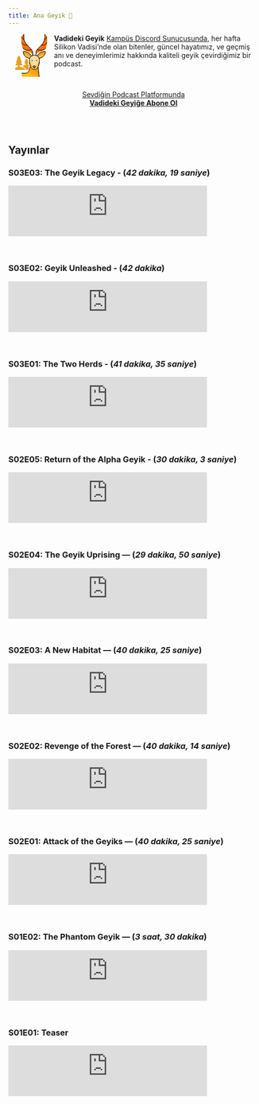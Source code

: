 ```yaml
---
title: Ana Geyik 🦌
---
```


<svg 
style="float:left;margin:1em;margin-top:0"
width="64px" height="86px" viewBox="0 0 128 172" version="1.1" xmlns="http://www.w3.org/2000/svg" xmlns:xlink="http://www.w3.org/1999/xlink">
    <defs>
        <linearGradient x1="109.056377%" y1="-10.1094378%" x2="16.6841015%" y2="76.8200754%" id="linearGradient-xm0v1gfjoa-1">
            <stop stop-color="#F97009" offset="0%"></stop>
            <stop stop-color="#FFC120" offset="100%"></stop>
        </linearGradient>
    </defs>
    <g id="Page-1" stroke="none" stroke-width="1" fill="none" fill-rule="evenodd">
        <g id="Group-12">
            <path d="M96.1272727,116.270315 C94.3090909,128.697049 89.2181818,144 77,144 C64.7818182,144 59.6909091,128.697049 57.8727273,116.270315 C57.3096933,112.634911 57.0179562,108.96161 57,105.28169 C57.0095027,103.794285 57.1678905,102.311701 57.4727273,100.85674 C57.9410908,98.7039555 58.7648068,96.646898 59.9090909,94.7724344 C61.2494065,92.4807423 63.0449845,90.4966899 65.1818182,88.9462506 C72.2063111,83.6845831 81.7936889,83.6845831 88.8181818,88.9462506 C90.9563636,90.494983 92.7490909,92.4788355 94.0909091,94.7724344 C95.2406698,96.6400208 96.0533507,98.7002702 96.4909091,100.85674 L96.5272727,100.85674 C96.8327273,102.309599 96.9890909,103.795644 97,105.28169 C96.9820715,108.961611 96.6903342,112.634914 96.1272727,116.270315 Z" id="Path" fill="#FFDDA1" fill-rule="nonzero"></path>
            <path d="M96.4836364,101.726241 C96.44,101.498614 96.3418182,101.292664 96.2836364,101.065037 C96.2290909,101.473322 96.1854545,101.863541 96.12,102.275439 C94.3018182,114.451727 89.2109091,129.446265 76.9927273,129.446265 C64.7745455,129.446265 59.6836364,114.451727 57.8654545,102.275439 C57.8,101.841862 57.7527273,101.426351 57.6945455,101 C57.6290909,101.245694 57.5236364,101.476935 57.4654545,101.722628 C57.1628172,103.149697 57.0068651,104.603622 57,106.062012 C57.0181818,109.667927 57.3090909,113.266616 57.8727273,116.829174 C59.6909091,129.005462 64.7818182,144 77,144 C89.2181818,144 94.3090909,129.005462 96.1272727,116.829174 C96.6903067,113.267037 96.9820438,109.667767 97,106.062012 C96.9904472,104.604587 96.83206,103.151887 96.5272727,101.726241 L96.4836364,101.726241 Z" id="Path" fill="#FFBC44" fill-rule="nonzero"></path>
            <path d="M68,106 C68.2652165,106 68.5195704,106.105357 68.7071068,106.292893 C68.8946432,106.48043 69,106.734784 69,107" id="Path" stroke="#191919" stroke-width="2" stroke-linecap="round" stroke-linejoin="round"></path>
            <path d="M67,107 C67,106.447715 67.4477153,106 68,106" id="Path" stroke="#191919" stroke-width="2" stroke-linecap="round" stroke-linejoin="round"></path>
            <path d="M68,108 C67.7347835,108 67.4804296,107.894643 67.2928932,107.707107 C67.1053568,107.51957 67,107.265216 67,107" id="Path" stroke="#191919" stroke-width="2" stroke-linecap="round" stroke-linejoin="round"></path>
            <path d="M69,107 C69,107.265216 68.8946432,107.51957 68.7071068,107.707107 C68.5195704,107.894643 68.2652165,108 68,108" id="Path" stroke="#191919" stroke-width="2" stroke-linecap="round" stroke-linejoin="round"></path>
            <path d="M86,106 C85.7347835,106 85.4804296,106.105357 85.2928932,106.292893 C85.1053568,106.48043 85,106.734784 85,107" id="Path" stroke="#191919" stroke-width="2" stroke-linecap="round" stroke-linejoin="round"></path>
            <path d="M87,107 C87,106.447715 86.5522847,106 86,106" id="Path" stroke="#191919" stroke-width="2" stroke-linecap="round" stroke-linejoin="round"></path>
            <path d="M86,108 C86.2652165,108 86.5195704,107.894643 86.7071068,107.707107 C86.8946432,107.51957 87,107.265216 87,107" id="Path" stroke="#191919" stroke-width="2" stroke-linecap="round" stroke-linejoin="round"></path>
            <path d="M85,107 C85,107.265216 85.1053568,107.51957 85.2928932,107.707107 C85.4804296,107.894643 85.7347835,108 86,108" id="Path" stroke="#191919" stroke-width="2" stroke-linecap="round" stroke-linejoin="round"></path>
            <path d="M97,105.28169 C96.9820715,108.961611 96.6903342,112.634914 96.1272727,116.270315 C94.3090909,128.697049 89.2181818,144 77,144 C64.7818182,144 59.6909091,128.697049 57.8727273,116.270315 C57.3096933,112.634911 57.0179562,108.96161 57,105.28169 C57.0095027,103.794285 57.1678905,102.311701 57.4727273,100.85674 C57.9410908,98.7039555 58.7648068,96.646898 59.9090909,94.7724344 C61.2494065,92.4807423 63.0449845,90.4966899 65.1818182,88.9462506 C72.2063111,83.6845831 81.7936889,83.6845831 88.8181818,88.9462506 C90.9563636,90.494983 92.7490909,92.4788355 94.0909091,94.7724344 C95.2406698,96.6400208 96.0533507,98.7002702 96.4909091,100.85674 L96.5272727,100.85674 C96.8327273,102.309599 96.9890909,103.795644 97,105.28169 L97,105.28169 Z" id="Path" stroke="#191919" stroke-width="2" stroke-linecap="round" stroke-linejoin="round"></path>
            <path d="M76.5,136 C78.1076951,136 79.5932667,135.142305 80.3971143,133.75 C81.2009619,132.357695 81.2009619,130.642305 80.3971143,129.25 C79.5932667,127.857695 78.1076951,127 76.5,127 C74.0147186,127 72,129.014719 72,131.5 C72,133.985281 74.0147186,136 76.5,136 Z" id="Path" stroke="#000000" stroke-width="2" fill="#808080" fill-rule="nonzero" stroke-linecap="round" stroke-linejoin="round"></path>
            <path d="M52.9714946,122.684006 L48.4997321,122.684006 C47.8823105,122.684006 47.3817915,122.153222 47.3817915,121.498467 L47.3817915,120.312928 C47.3817915,119.998503 47.4995741,119.696957 47.7092287,119.474625 C47.9188832,119.252293 48.2032358,119.127389 48.4997321,119.127389 L51.853554,119.127389 C52.2531034,119.135025 52.623566,118.906616 52.8149829,118.534619 C53.0146838,118.167812 53.0146838,117.715887 52.8149829,117.34908 L50.0201313,112.156418 C49.8624603,111.887886 49.8624603,111.547652 50.0201313,111.279119 C50.1648731,111.003428 50.4380763,110.831405 50.7356134,110.828614 C51.1439812,110.824765 51.519229,110.58962 51.7194011,110.212134 C51.9288107,109.848153 51.9288107,109.390576 51.7194011,109.026595 L46.1296979,99.5422817 C45.9237694,99.2041982 45.5701591,99 45.1906278,99 C44.8110966,99 44.4574862,99.2041982 44.2515577,99.5422817 L38.6618545,109.026595 C38.4524449,109.390576 38.4524449,109.848153 38.6618545,110.212134 C38.8620266,110.58962 39.2372745,110.824765 39.6456423,110.828614 C39.9431793,110.831405 40.2163825,111.003428 40.3611243,111.279119 C40.5187954,111.547652 40.5187954,111.887886 40.3611243,112.156418 L37.5662727,117.34908 C37.3665718,117.715887 37.3665718,118.167812 37.5662727,118.534619 C37.7576897,118.906616 38.1281522,119.135025 38.5277016,119.127389 L41.8815235,119.127389 C42.4989451,119.127389 42.9994642,119.658173 42.9994642,120.312928 L42.9994642,122.280923 C43.0068111,122.823294 42.6661094,123.301776 42.1721881,123.442751 C37.7878664,124.74811 33.7120422,127.018315 30.2102233,130.105481 C30.0495777,130.241497 29.9722954,130.460045 30.008994,130.67454 C30.0399895,130.88356 30.1777833,131.057084 30.366735,131.125045 C35.1976253,132.77908 39.5267172,135.766003 42.9100289,139.779481 C43.5766844,140.632652 43.9405757,141.706446 43.9385343,142.814461 C43.9385343,143.469216 44.4390534,144 45.0564749,144 L52.8820594,144 C53.4994809,144 54,143.469216 54,142.814461 L54,123.845834 C53.9903265,123.235524 53.545249,122.732752 52.9714946,122.684006 Z" id="Path" fill="#FC9714" fill-rule="nonzero"></path>
            <path d="M19.1920997,132.280049 C18.6096381,132.218819 18.167107,131.704448 18.1700406,131.09207 L18.1700406,127.385576 C18.1700406,126.729473 18.6784755,126.197597 19.3056619,126.197597 L26.1193896,126.197597 C26.9638871,126.196145 27.7378858,125.704658 28.128848,124.921596 C28.5198102,124.138535 28.4631739,123.193211 27.9818085,122.467343 L23.4393234,115.553305 C23.2912651,115.306301 23.2912651,114.992482 23.4393234,114.745479 C23.5658818,114.48599 23.8195312,114.321294 24.0979837,114.317806 C24.890674,114.280096 25.607078,113.812346 25.987702,113.083981 C26.368326,112.355616 26.3579766,111.472257 25.9604026,110.753869 L20.8273944,102.20042 C20.5333399,101.69649 20.6292674,101.044213 21.0545186,100.656048 C21.8858367,99.8988042 22.0773766,98.6264494 21.5087672,97.6385808 L15.739811,87.540759 C15.5199192,87.202484 15.1542241,87 14.7631767,87 C14.3721293,87 14.0064342,87.202484 13.7865424,87.540759 L8.01758623,97.6385808 C7.44897682,98.6264494 7.64051673,99.8988042 8.47183475,100.656048 C8.89708601,101.044213 8.99301348,101.69649 8.69895901,102.20042 L3.56595078,110.753869 C3.16023237,111.488993 3.16023237,112.394703 3.56595078,113.129827 C3.96545595,113.893651 4.73233844,114.367702 5.56464425,114.365326 C5.84309678,114.368813 6.09674615,114.533509 6.2233046,114.792998 C6.37136286,115.040001 6.37136286,115.353821 6.2233046,115.600824 L1.68081943,122.514862 C1.19945407,123.24073 1.14281772,124.186054 1.53377993,124.969115 C1.92474214,125.752177 2.69874085,126.243664 3.54323835,126.245116 L10.3569661,126.245116 C10.9134868,126.315165 11.3379055,126.799514 11.3563128,127.385576 L11.3563128,131.519743 C11.356423,132.084352 10.9766363,132.571041 10.4478158,132.683962 C6.87647648,133.412216 3.48881752,134.909047 0.499773292,137.079485 C0.183845284,137.2924 -0.00497898141,137.660524 0,138.053628 L0,142.805544 C0,143.461646 0.508534895,143.993523 1.13572121,143.993523 L39.7468451,143.993523 C40.2283632,144.046731 40.6875138,143.768145 40.8824664,143.304495 C41.0850562,142.891017 41.0217393,142.389515 40.7234794,142.045237 C35.3406345,135.440074 25.8014156,132.897799 19.1920997,132.280049 Z" id="Path" fill="#E7A224" fill-rule="nonzero"></path>
            <path d="M70,85 L70,76.0526316 C70,71.7560711 69.0776172,68.3764994 64.2799731,62.3911843 C61.5844801,59.028414 57.6657198,54.8431132 52,49.2105263 C36.25,33.5526316 34,22.3684211 34,11.1842105 L34,0 L25,11.1842105 L25,35.7894737 L29.5,55.9210526 C31.831,67.2260526 70,70.5455263 70,85 Z" id="Path" fill="#F97109" fill-rule="nonzero"></path>
            <path d="M83,76.0526316 C83,69.3421053 85.25,64.8684211 101,49.2105263 C116.75,33.5526316 119,22.3684211 119,11.1842105 L119,0 L128,11.1842105 L128,35.7894737 L123.5,55.9210526 C121.169,67.2260526 83,70.5455263 83,85 L83,76.0526316 Z" id="Path" fill="#F97109" fill-rule="nonzero"></path>
            <path d="M70,85 L70,76.0526316 C70,69.3421053 67.75,64.8684211 52,49.2105263 C36.25,33.5526316 34,22.3684211 34,11.1842105 L34,0" id="Path" stroke="#000000" stroke-width="2" stroke-linecap="round" stroke-linejoin="round"></path>
            <path d="M27.0013952,11 C26.9198947,16.7125466 30.4185247,21.524002 35,22" id="Path" stroke="#000000" stroke-width="2" stroke-linecap="round" stroke-linejoin="round"></path>
            <path d="M27,35 C27,35 30.8647541,47.8407083 48,44.4207528" id="Path" stroke="#000000" stroke-width="2" stroke-linecap="round" stroke-linejoin="round"></path>
            <path d="M32,56 C32,56 36.1482335,70.6109392 65,62.5999967" id="Path" stroke="#000000" stroke-width="2" stroke-linecap="round" stroke-linejoin="round"></path>
            <path d="M83,85 L83,76.0526316 C83,69.3421053 85.25,64.8684211 101,49.2105263 C116.75,33.5526316 119,22.3684211 119,11.1842105 L119,0" id="Path" stroke="#000000" stroke-width="2" stroke-linecap="round" stroke-linejoin="round"></path>
            <path d="M125.998605,11 C126.080105,16.7125466 122.581475,21.524002 118,22" id="Path" stroke="#000000" stroke-width="2" stroke-linecap="round" stroke-linejoin="round"></path>
            <path d="M126,35 C126,35 122.135246,47.8407083 105,44.4207528" id="Path" stroke="#000000" stroke-width="2" stroke-linecap="round" stroke-linejoin="round"></path>
            <path d="M122,56 C122,56 117.852297,70.6109392 89,62.5999967" id="Path" stroke="#000000" stroke-width="2" stroke-linecap="round" stroke-linejoin="round"></path>
            <path d="M95.2509862,98 C102.444071,96.6096332 119.654029,91.3288711 120.99466,72.3461978 C121.038664,71.7212429 120.809157,71.1075905 120.364033,70.6600339 C119.91891,70.2124774 119.300667,69.9737482 118.665258,70.0040657 C105.565611,69.8014948 93.5631351,77.1833037 88,88.8639306" id="Path" fill="#FFBC44" fill-rule="nonzero"></path>
            <path d="M57.7499923,98 C50.5534244,96.6096257 33.3457893,91.3288351 32.0053395,72.3460594 C31.9613415,71.7211012 32.1908169,71.1074455 32.6358808,70.6598865 C33.0809446,70.2123276 33.6991033,69.9735971 34.3344268,70.0039147 C47.4323265,69.8052057 59.4325348,77.1855839 65,88.8638813" id="Path" fill="#FFBC44" fill-rule="nonzero"></path>
            <path d="M118.665258,80.4811131 C118.872475,80.4863202 119.077918,80.5214269 119.275446,80.5853835 C120.234779,77.9646923 120.813931,75.2157313 120.99466,72.4250896 C121.038664,71.7791204 120.809157,71.1448337 120.364033,70.6822279 C119.91891,70.2196221 119.300667,69.9728655 118.665258,70.0042024 C105.565611,69.79482 93.5631351,77.4248451 88,89.4982379 L91.4562441,94 C97.9967223,85.4692901 108.034237,80.4821181 118.665258,80.4811131 L118.665258,80.4811131 Z" id="Path" fill="#E7A224" fill-rule="nonzero"></path>
            <path d="M34.3344268,80.4629165 C44.9670663,80.4682796 55.0037831,85.4624412 61.539769,94 L65,89.498217 C59.4334173,77.4264442 47.4326428,69.7975437 34.3344268,70.0040914 C33.6991033,69.9727543 33.0809446,70.219512 32.6358808,70.6821199 C32.1908169,71.1447279 31.9613415,71.7790175 32.0053395,72.4249898 C32.1834724,75.2176366 32.7624042,77.9649483 33.7243217,80.5853214 C33.9209393,80.515199 34.1263762,80.4739824 34.3344268,80.4629165 Z" id="Path" fill="#E7A224" fill-rule="nonzero"></path>
            <path d="M95.2509862,98 C102.444071,96.6096332 119.654029,91.3288711 120.99466,72.3461978 C121.038664,71.7212429 120.809157,71.1075905 120.364033,70.6600339 C119.91891,70.2124774 119.300667,69.9737482 118.665258,70.0040657 C105.565611,69.8014948 93.5631351,77.1833037 88,88.8639306" id="Path" stroke="#000000" stroke-width="2" stroke-linecap="round" stroke-linejoin="round"></path>
            <path d="M57.7499923,98 C50.5534244,96.6096257 33.3457893,91.3288351 32.0053395,72.3460594 C31.9613415,71.7211012 32.1908169,71.1074455 32.6358808,70.6598865 C33.0809446,70.2123276 33.6991033,69.9735971 34.3344268,70.0039147 C47.4323265,69.8052057 59.4325348,77.1855839 65,88.8638813" id="Path" stroke="#000000" stroke-width="2" stroke-linecap="round" stroke-linejoin="round"></path>
            <path d="M80.883,138.55487 L80.803125,138.55487 C80.0485583,139.931094 78.6084837,140.785904 77.0445625,140.785904 C75.4806413,140.785904 74.0405667,139.931094 73.286,138.55487 L73.206125,138.55487 L61.9659375,121.471193 C61.6553125,120.998628 61.4245625,120.481481 61.145,120 L61.05625,120 L59.28125,134.105624 C56.7918125,144.100823 54.497625,158.625514 37.09375,158.625514 L26,158.625514 L26,167.541838 C26,170.004013 27.9867364,172 30.4375,172 L97,172 L90.94725,123.25 L80.883,138.55487 Z" id="Path" fill="url(#linearGradient-xm0v1gfjoa-1)" fill-rule="nonzero"></path>
            <path d="M57,105.159293 C56.998551,111.000956 58.6994066,116.714534 61.8916073,121.591358 L73.1556404,138.758116 L73.2356849,138.758116 C73.9918524,140.141033 75.434982,141 77.002221,141 C78.5694601,141 80.0125897,140.141033 80.7687572,138.758116 L80.8488016,138.758116 L92.1083879,121.591358 C95.3017861,116.715098 97.002752,111.001149 97,105.159293 C97,94.0343647 88.0542633,85.012361 77.0111149,85 C65.9592823,85 57,94.0256231 57,105.159293 Z" id="Path" fill="#FFBC44" fill-rule="nonzero"></path>
            <path d="M77,97.7873772 C85.8078858,97.8113454 93.5558512,103.589506 96.0577778,112 C96.6622222,109.685082 96.9777778,107.308197 97,104.918033 C97,97.8020051 93.1880217,91.2265243 87,87.6685104 C80.8119785,84.1104965 73.1880215,84.1104965 67,87.6685104 C60.8119783,91.2265243 57,97.8020051 57,104.918033 C57.0222222,107.308197 57.3377778,109.685082 57.9377778,112 C60.4427036,103.589694 68.1914448,97.8123015 77,97.7873772 L77,97.7873772 Z" id="Path" fill="#FFDDA1" fill-rule="nonzero"></path>
            <path d="M77.0111161,85 C65.9592824,85 57,94.0256231 57,105.159293 C56.9985501,111.000956 58.6994058,116.714534 61.8916069,121.591358 L73.1556412,138.758116 L73.2356857,138.758116 C73.9918533,140.141033 75.4349831,141 77.0022222,141 C78.5694614,141 80.0125912,140.141033 80.7687588,138.758116 L80.8488033,138.758116 L92.1083907,121.591358 C95.3017892,116.715098 97.0027554,111.001149 97,105.159293 C97,94.0343647 88.0542657,85.012361 77.0111161,85 L77.0111161,85 L77.0111161,85 Z" id="Path" stroke="#000000" stroke-width="2" stroke-linecap="round" stroke-linejoin="round"></path>
            <path d="M60,132 C56.8524319,145.904871 56.8524319,158 39.1948985,158 L27,158" id="Path" stroke="#000000" stroke-width="2" stroke-linecap="round" stroke-linejoin="round"></path>
            <line x1="96" y1="171" x2="92" y2="135" id="Path" stroke="#000000" stroke-width="2" stroke-linecap="round" stroke-linejoin="round"></line>
            <path d="M66,104 C66.5522847,104 67,104.447715 67,105" id="Path" stroke="#191919" stroke-width="2" stroke-linecap="round" stroke-linejoin="round"></path>
            <path d="M65,105 C65,104.447715 65.4477153,104 66,104" id="Path" stroke="#191919" stroke-width="2" stroke-linecap="round" stroke-linejoin="round"></path>
            <path d="M66,106 C65.4477153,106 65,105.552285 65,105" id="Path" stroke="#191919" stroke-width="2" stroke-linecap="round" stroke-linejoin="round"></path>
            <path d="M67,105 C67,105.552285 66.5522847,106 66,106" id="Path" stroke="#191919" stroke-width="2" stroke-linecap="round" stroke-linejoin="round"></path>
            <path d="M88,104 C87.7347835,104 87.4804296,104.105357 87.2928932,104.292893 C87.1053568,104.48043 87,104.734784 87,105" id="Path" stroke="#191919" stroke-width="2" stroke-linecap="round" stroke-linejoin="round"></path>
            <path d="M89,105 C89,104.734784 88.8946432,104.48043 88.7071068,104.292893 C88.5195704,104.105357 88.2652165,104 88,104" id="Path" stroke="#191919" stroke-width="2" stroke-linecap="round" stroke-linejoin="round"></path>
            <path d="M88,106 C88.5522847,106 89,105.552285 89,105" id="Path" stroke="#191919" stroke-width="2" stroke-linecap="round" stroke-linejoin="round"></path>
            <path d="M87,105 C87,105.265216 87.1053568,105.51957 87.2928932,105.707107 C87.4804296,105.894643 87.7347835,106 88,106" id="Path" stroke="#191919" stroke-width="2" stroke-linecap="round" stroke-linejoin="round"></path>
            <path d="M76.5,141 C78.1076951,141 79.5932667,140.142305 80.3971143,138.75 C81.2009619,137.357695 81.2009619,135.642305 80.3971143,134.25 C79.5932667,132.857695 78.1076951,132 76.5,132 C74.0147186,132 72,134.014719 72,136.5 C72,138.985281 74.0147186,141 76.5,141 Z" id="Path" stroke="#000000" stroke-width="2" fill="#808080" fill-rule="nonzero" stroke-linecap="round" stroke-linejoin="round"></path>
            <path d="M96.1272727,116.270315 C94.3090909,128.697049 89.2181818,144 77,144 C64.7818182,144 59.6909091,128.697049 57.8727273,116.270315 C57.3096933,112.634911 57.0179562,108.96161 57,105.28169 C57.0095027,103.794285 57.1678905,102.311701 57.4727273,100.85674 C57.9410908,98.7039555 58.7648068,96.646898 59.9090909,94.7724344 C61.2494065,92.4807423 63.0449845,90.4966899 65.1818182,88.9462506 C72.2063111,83.6845831 81.7936889,83.6845831 88.8181818,88.9462506 C90.9563636,90.494983 92.7490909,92.4788355 94.0909091,94.7724344 C95.2406698,96.6400208 96.0533507,98.7002702 96.4909091,100.85674 L96.5272727,100.85674 C96.8327273,102.309599 96.9890909,103.795644 97,105.28169 C96.9820715,108.961611 96.6903342,112.634914 96.1272727,116.270315 Z" id="Path" fill="#FFDDA1" fill-rule="nonzero"></path>
            <path d="M96.4836364,101.726241 C96.44,101.498614 96.3418182,101.292664 96.2836364,101.065037 C96.2290909,101.473322 96.1854545,101.863541 96.12,102.275439 C94.3018182,114.451727 89.2109091,129.446265 76.9927273,129.446265 C64.7745455,129.446265 59.6836364,114.451727 57.8654545,102.275439 C57.8,101.841862 57.7527273,101.426351 57.6945455,101 C57.6290909,101.245694 57.5236364,101.476935 57.4654545,101.722628 C57.1628172,103.149697 57.0068651,104.603622 57,106.062012 C57.0181818,109.667927 57.3090909,113.266616 57.8727273,116.829174 C59.6909091,129.005462 64.7818182,144 77,144 C89.2181818,144 94.3090909,129.005462 96.1272727,116.829174 C96.6903067,113.267037 96.9820438,109.667767 97,106.062012 C96.9904472,104.604587 96.83206,103.151887 96.5272727,101.726241 L96.4836364,101.726241 Z" id="Path" fill="#FFBC44" fill-rule="nonzero"></path>
            <path d="M68,106 C68.2652165,106 68.5195704,106.105357 68.7071068,106.292893 C68.8946432,106.48043 69,106.734784 69,107" id="Path" stroke="#191919" stroke-width="2" stroke-linecap="round" stroke-linejoin="round"></path>
            <path d="M67,107 C67,106.447715 67.4477153,106 68,106" id="Path" stroke="#191919" stroke-width="2" stroke-linecap="round" stroke-linejoin="round"></path>
            <path d="M68,108 C67.7347835,108 67.4804296,107.894643 67.2928932,107.707107 C67.1053568,107.51957 67,107.265216 67,107" id="Path" stroke="#191919" stroke-width="2" stroke-linecap="round" stroke-linejoin="round"></path>
            <path d="M69,107 C69,107.265216 68.8946432,107.51957 68.7071068,107.707107 C68.5195704,107.894643 68.2652165,108 68,108" id="Path" stroke="#191919" stroke-width="2" stroke-linecap="round" stroke-linejoin="round"></path>
            <path d="M86,106 C85.7347835,106 85.4804296,106.105357 85.2928932,106.292893 C85.1053568,106.48043 85,106.734784 85,107" id="Path" stroke="#191919" stroke-width="2" stroke-linecap="round" stroke-linejoin="round"></path>
            <path d="M87,107 C87,106.447715 86.5522847,106 86,106" id="Path" stroke="#191919" stroke-width="2" stroke-linecap="round" stroke-linejoin="round"></path>
            <path d="M86,108 C86.2652165,108 86.5195704,107.894643 86.7071068,107.707107 C86.8946432,107.51957 87,107.265216 87,107" id="Path" stroke="#191919" stroke-width="2" stroke-linecap="round" stroke-linejoin="round"></path>
            <path d="M85,107 C85,107.265216 85.1053568,107.51957 85.2928932,107.707107 C85.4804296,107.894643 85.7347835,108 86,108" id="Path" stroke="#191919" stroke-width="2" stroke-linecap="round" stroke-linejoin="round"></path>
            <path d="M97,105.28169 C96.9820715,108.961611 96.6903342,112.634914 96.1272727,116.270315 C94.3090909,128.697049 89.2181818,144 77,144 C64.7818182,144 59.6909091,128.697049 57.8727273,116.270315 C57.3096933,112.634911 57.0179562,108.96161 57,105.28169 C57.0095027,103.794285 57.1678905,102.311701 57.4727273,100.85674 C57.9410908,98.7039555 58.7648068,96.646898 59.9090909,94.7724344 C61.2494065,92.4807423 63.0449845,90.4966899 65.1818182,88.9462506 C72.2063111,83.6845831 81.7936889,83.6845831 88.8181818,88.9462506 C90.9563636,90.494983 92.7490909,92.4788355 94.0909091,94.7724344 C95.2406698,96.6400208 96.0533507,98.7002702 96.4909091,100.85674 L96.5272727,100.85674 C96.8327273,102.309599 96.9890909,103.795644 97,105.28169 L97,105.28169 Z" id="Path" stroke="#191919" stroke-width="2" stroke-linecap="round" stroke-linejoin="round"></path>
            <path d="M76.5,136 C78.1076951,136 79.5932667,135.142305 80.3971143,133.75 C81.2009619,132.357695 81.2009619,130.642305 80.3971143,129.25 C79.5932667,127.857695 78.1076951,127 76.5,127 C74.0147186,127 72,129.014719 72,131.5 C72,133.985281 74.0147186,136 76.5,136 Z" id="Path" stroke="#000000" stroke-width="2" fill="#808080" fill-rule="nonzero" stroke-linecap="round" stroke-linejoin="round"></path>
            <path d="M96.1272727,115.74031 C94.3090909,127.956421 89.2181818,143 77,143 C64.7818182,143 59.6909091,127.956421 57.8727273,115.74031 C57.3096933,112.166523 57.0179562,108.555481 57,104.937933 C57.0095027,103.475738 57.1678905,102.018282 57.4727273,100.587982 C57.9410908,98.471685 58.7648068,96.449493 59.9090909,94.6067999 C61.2494065,92.3539501 63.0449845,90.4035256 65.1818182,88.879365 C72.2063111,83.7068783 81.7936889,83.7068783 88.8181818,88.879365 C90.9563636,90.4018477 92.7490909,92.3520756 94.0909091,94.6067999 C95.2406698,96.4427323 96.0533507,98.4680622 96.4909091,100.587982 L96.5272727,100.587982 C96.8327273,102.016216 96.9890909,103.477074 97,104.937933 C96.9820715,108.555482 96.6903342,112.166526 96.1272727,115.74031 Z" id="Path" fill="#FFDDA1" fill-rule="nonzero"></path>
            <path d="M96.4836364,100.743131 C96.44,100.510209 96.3418182,100.299471 96.2836364,100.066549 C96.2290909,100.484329 96.1854545,100.883623 96.12,101.3051 C94.3018182,113.764558 89.2109091,129.107806 76.9927273,129.107806 C64.7745455,129.107806 59.6836364,113.764558 57.8654545,101.3051 C57.8,100.86144 57.7527273,100.436266 57.6945455,100 C57.6290909,100.251407 57.5236364,100.488026 57.4654545,100.739434 C57.1628172,102.19969 57.0068651,103.687427 57,105.179733 C57.0181818,108.869507 57.3090909,112.551886 57.8727273,116.197294 C59.6909091,128.656752 64.7818182,144 77,144 C89.2181818,144 94.3090909,128.656752 96.1272727,116.197294 C96.6903067,112.552317 96.9820438,108.869343 97,105.179733 C96.9904472,103.688414 96.83206,102.201931 96.5272727,100.743131 L96.4836364,100.743131 Z" id="Path" fill="#FFBC44" fill-rule="nonzero"></path>
            <path d="M67,106 C67.2652165,106 67.5195704,106.105357 67.7071068,106.292893 C67.8946432,106.48043 68,106.734784 68,107" id="Path" stroke="#191919" stroke-width="2" stroke-linecap="round" stroke-linejoin="round"></path>
            <path d="M67,107 C67,106.447715 67.4477153,106 68,106" id="Path" stroke="#191919" stroke-width="2" stroke-linecap="round" stroke-linejoin="round"></path>
            <path d="M68,108 C67.7347835,108 67.4804296,107.894643 67.2928932,107.707107 C67.1053568,107.51957 67,107.265216 67,107" id="Path" stroke="#191919" stroke-width="2" stroke-linecap="round" stroke-linejoin="round"></path>
            <path d="M68,107 C68,107.265216 67.8946432,107.51957 67.7071068,107.707107 C67.5195704,107.894643 67.2652165,108 67,108" id="Path" stroke="#191919" stroke-width="2" stroke-linecap="round" stroke-linejoin="round"></path>
            <path d="M86,106 C85.7347835,106 85.4804296,106.105357 85.2928932,106.292893 C85.1053568,106.48043 85,106.734784 85,107" id="Path" stroke="#191919" stroke-width="2" stroke-linecap="round" stroke-linejoin="round"></path>
            <path d="M87,107 C87,106.447715 86.5522847,106 86,106" id="Path" stroke="#191919" stroke-width="2" stroke-linecap="round" stroke-linejoin="round"></path>
            <path d="M86,108 C86.2652165,108 86.5195704,107.894643 86.7071068,107.707107 C86.8946432,107.51957 87,107.265216 87,107" id="Path" stroke="#191919" stroke-width="2" stroke-linecap="round" stroke-linejoin="round"></path>
            <path d="M85,107 C85,107.265216 85.1053568,107.51957 85.2928932,107.707107 C85.4804296,107.894643 85.7347835,108 86,108" id="Path" stroke="#191919" stroke-width="2" stroke-linecap="round" stroke-linejoin="round"></path>
            <path d="M97,104.937933 C96.9820715,108.555482 96.6903342,112.166526 96.1272727,115.74031 C94.3090909,127.956421 89.2181818,143 77,143 C64.7818182,143 59.6909091,127.956421 57.8727273,115.74031 C57.3096933,112.166523 57.0179562,108.555481 57,104.937933 C57.0095027,103.475738 57.1678905,102.018282 57.4727273,100.587982 C57.9410908,98.471685 58.7648068,96.449493 59.9090909,94.6067999 C61.2494065,92.3539501 63.0449845,90.4035256 65.1818182,88.879365 C72.2063111,83.7068783 81.7936889,83.7068783 88.8181818,88.879365 C90.9563636,90.4018477 92.7490909,92.3520756 94.0909091,94.6067999 C95.2406698,96.4427323 96.0533507,98.4680622 96.4909091,100.587982 L96.5272727,100.587982 C96.8327273,102.016216 96.9890909,103.477074 97,104.937933 L97,104.937933 Z" id="Path" stroke="#191919" stroke-width="2" stroke-linecap="round" stroke-linejoin="round"></path>
            <path d="M76.5,136 C78.1076951,136 79.5932667,135.142305 80.3971143,133.75 C81.2009619,132.357695 81.2009619,130.642305 80.3971143,129.25 C79.5932667,127.857695 78.1076951,127 76.5,127 C74.0147186,127 72,129.014719 72,131.5 C72,133.985281 74.0147186,136 76.5,136 Z" id="Path" stroke="#000000" stroke-width="2" fill="#808080" fill-rule="nonzero" stroke-linecap="round" stroke-linejoin="round"></path>
            <path d="M52.9714946,122.684006 L48.4997321,122.684006 C47.8823105,122.684006 47.3817915,122.153222 47.3817915,121.498467 L47.3817915,120.312928 C47.3817915,119.998503 47.4995741,119.696957 47.7092287,119.474625 C47.9188832,119.252293 48.2032358,119.127389 48.4997321,119.127389 L51.853554,119.127389 C52.2531034,119.135025 52.623566,118.906616 52.8149829,118.534619 C53.0146838,118.167812 53.0146838,117.715887 52.8149829,117.34908 L50.0201313,112.156418 C49.8624603,111.887886 49.8624603,111.547652 50.0201313,111.279119 C50.1648731,111.003428 50.4380763,110.831405 50.7356134,110.828614 C51.1439812,110.824765 51.519229,110.58962 51.7194011,110.212134 C51.9288107,109.848153 51.9288107,109.390576 51.7194011,109.026595 L46.1296979,99.5422817 C45.9237694,99.2041982 45.5701591,99 45.1906278,99 C44.8110966,99 44.4574862,99.2041982 44.2515577,99.5422817 L38.6618545,109.026595 C38.4524449,109.390576 38.4524449,109.848153 38.6618545,110.212134 C38.8620266,110.58962 39.2372745,110.824765 39.6456423,110.828614 C39.9431793,110.831405 40.2163825,111.003428 40.3611243,111.279119 C40.5187954,111.547652 40.5187954,111.887886 40.3611243,112.156418 L37.5662727,117.34908 C37.3665718,117.715887 37.3665718,118.167812 37.5662727,118.534619 C37.7576897,118.906616 38.1281522,119.135025 38.5277016,119.127389 L41.8815235,119.127389 C42.4989451,119.127389 42.9994642,119.658173 42.9994642,120.312928 L42.9994642,122.280923 C43.0068111,122.823294 42.6661094,123.301776 42.1721881,123.442751 C37.7878664,124.74811 33.7120422,127.018315 30.2102233,130.105481 C30.0495777,130.241497 29.9722954,130.460045 30.008994,130.67454 C30.0399895,130.88356 30.1777833,131.057084 30.366735,131.125045 C35.1976253,132.77908 39.5267172,135.766003 42.9100289,139.779481 C43.5766844,140.632652 43.9405757,141.706446 43.9385343,142.814461 C43.9385343,143.469216 44.4390534,144 45.0564749,144 L52.8820594,144 C53.4994809,144 54,143.469216 54,142.814461 L54,123.845834 C53.9903265,123.235524 53.545249,122.732752 52.9714946,122.684006 Z" id="Path" fill="#FC9714" fill-rule="nonzero"></path>
            <path d="M18.7239997,132.280049 C18.1557445,132.218819 17.7240068,131.704448 17.7268688,131.09207 L17.7268688,127.385576 C17.7268688,126.729473 18.222903,126.197597 18.8347921,126.197597 L25.4823313,126.197597 C26.3062313,126.196145 27.061352,125.704658 27.4427786,124.921596 C27.8242051,124.138535 27.7689501,123.193211 27.2993254,122.467343 L22.8676325,115.553305 C22.7231855,115.306301 22.7231855,114.992482 22.8676325,114.745479 C22.9911042,114.48599 23.238567,114.321294 23.510228,114.317806 C24.2835844,114.280096 24.9825151,113.812346 25.3538556,113.083981 C25.7251961,112.355616 25.7150991,111.472257 25.3272221,110.753869 L20.3194092,102.20042 C20.0325267,101.69649 20.1261145,101.044213 20.5409938,100.656048 C21.3520358,99.8988042 21.538904,98.6264494 20.9841631,97.6385808 L15.3559132,87.540759 C15.1413845,87.202484 14.7846089,87 14.4030992,87 C14.0215895,87 13.6648139,87.202484 13.4502853,87.540759 L7.82203535,97.6385808 C7.26729446,98.6264494 7.45416266,99.8988042 8.26520463,100.656048 C8.68008391,101.044213 8.77367169,101.69649 8.48678928,102.20042 L3.47897637,110.753869 C3.08315353,111.488993 3.08315353,112.394703 3.47897637,113.129827 C3.86873751,113.893651 4.61691555,114.367702 5.42892122,114.365326 C5.70058222,114.368813 5.94804502,114.533509 6.07151668,114.792998 C6.21596376,115.040001 6.21596376,115.353821 6.07151668,115.600824 L1.63982384,122.514862 C1.17019909,123.24073 1.11494412,124.186054 1.49637067,124.969115 C1.87779721,125.752177 2.6329179,126.243664 3.4568179,126.245116 L10.1043572,126.245116 C10.6473042,126.315165 11.0613712,126.799514 11.0793296,127.385576 L11.0793296,131.519743 C11.0794371,132.084352 10.7089135,132.571041 10.192991,132.683962 C6.70875754,133.412216 3.40372441,134.909047 0.4875837,137.079485 C0.179361252,137.2924 -0.00485754284,137.660524 0,138.053628 L0,142.805544 C0,143.461646 0.496131604,143.993523 1.1080207,143.993523 L38.7774098,143.993523 C39.2471836,144.046731 39.6951354,143.768145 39.8853331,143.304495 C40.0829816,142.891017 40.0212091,142.389515 39.7302238,142.045237 C34.4786678,135.440074 25.1721128,132.897799 18.7239997,132.280049 Z" id="Path" fill="#E7A224" fill-rule="nonzero"></path>
            <path d="M70,84 L70,75.1578947 C70,70.911882 69.0776172,67.57207 64.2799731,61.6571704 C61.5844801,58.3339621 57.6657198,54.1979001 52,48.6315789 C36.25,33.1578947 34,22.1052632 34,11.0526316 L34,0 L25,11.0526316 L25,35.3684211 L29.5,55.2631579 C31.831,66.4351579 70,69.7155789 70,84 Z" id="Path" fill="#F97109" fill-rule="nonzero"></path>
            <path d="M83,75.1578947 C83,68.5263158 85.25,64.1052632 101,48.6315789 C116.75,33.1578947 119,22.1052632 119,11.0526316 L119,0 L128,11.0526316 L128,35.3684211 L123.5,55.2631579 C121.169,66.4351579 83,69.7155789 83,84 L83,75.1578947 Z" id="Path" fill="#F97109" fill-rule="nonzero"></path>
            <path d="M70,84 L70,75.1578947 C70,68.5263158 67.75,64.1052632 52,48.6315789 C36.25,33.1578947 34,22.1052632 34,11.0526316 L34,0" id="Path" stroke="#000000" stroke-width="2" stroke-linecap="round" stroke-linejoin="round"></path>
            <path d="M27.0013952,11 C26.9198947,16.7125466 30.4185247,21.524002 35,22" id="Path" stroke="#000000" stroke-width="2" stroke-linecap="round" stroke-linejoin="round"></path>
            <path d="M27,35 C27,35 30.8647541,47.8407083 48,44.4207528" id="Path" stroke="#000000" stroke-width="2" stroke-linecap="round" stroke-linejoin="round"></path>
            <path d="M32,56 C32,56 36.1482335,70.6109392 65,62.5999967" id="Path" stroke="#000000" stroke-width="2" stroke-linecap="round" stroke-linejoin="round"></path>
            <path d="M83,84 L83,75.1578947 C83,68.5263158 85.25,64.1052632 101,48.6315789 C116.75,33.1578947 119,22.1052632 119,11.0526316 L119,0" id="Path" stroke="#000000" stroke-width="2" stroke-linecap="round" stroke-linejoin="round"></path>
            <path d="M125.998605,11 C126.080105,16.7125466 122.581475,21.524002 118,22" id="Path" stroke="#000000" stroke-width="2" stroke-linecap="round" stroke-linejoin="round"></path>
            <path d="M126,35 C126,35 122.135246,47.8407083 105,44.4207528" id="Path" stroke="#000000" stroke-width="2" stroke-linecap="round" stroke-linejoin="round"></path>
            <path d="M122,56 C122,56 117.852297,70.6109392 89,62.5999967" id="Path" stroke="#000000" stroke-width="2" stroke-linecap="round" stroke-linejoin="round"></path>
            <path d="M95.2509862,98 C102.444071,96.6096332 119.654029,91.3288711 120.99466,72.3461978 C121.038664,71.7212429 120.809157,71.1075905 120.364033,70.6600339 C119.91891,70.2124774 119.300667,69.9737482 118.665258,70.0040657 C105.565611,69.8014948 93.5631351,77.1833037 88,88.8639306" id="Path" fill="#FFBC44" fill-rule="nonzero"></path>
            <path d="M57.7499923,98 C50.5534244,96.6096257 33.3457893,91.3288351 32.0053395,72.3460594 C31.9613415,71.7211012 32.1908169,71.1074455 32.6358808,70.6598865 C33.0809446,70.2123276 33.6991033,69.9735971 34.3344268,70.0039147 C47.4323265,69.8052057 59.4325348,77.1855839 65,88.8638813" id="Path" fill="#FFBC44" fill-rule="nonzero"></path>
            <path d="M118.665258,80.4811131 C118.872475,80.4863202 119.077918,80.5214269 119.275446,80.5853835 C120.234779,77.9646923 120.813931,75.2157313 120.99466,72.4250896 C121.038664,71.7791204 120.809157,71.1448337 120.364033,70.6822279 C119.91891,70.2196221 119.300667,69.9728655 118.665258,70.0042024 C105.565611,69.79482 93.5631351,77.4248451 88,89.4982379 L91.4562441,94 C97.9967223,85.4692901 108.034237,80.4821181 118.665258,80.4811131 L118.665258,80.4811131 Z" id="Path" fill="#E7A224" fill-rule="nonzero"></path>
            <path d="M34.3344268,80.4629165 C44.9670663,80.4682796 55.0037831,85.4624412 61.539769,94 L65,89.498217 C59.4334173,77.4264442 47.4326428,69.7975437 34.3344268,70.0040914 C33.6991033,69.9727543 33.0809446,70.219512 32.6358808,70.6821199 C32.1908169,71.1447279 31.9613415,71.7790175 32.0053395,72.4249898 C32.1834724,75.2176366 32.7624042,77.9649483 33.7243217,80.5853214 C33.9209393,80.515199 34.1263762,80.4739824 34.3344268,80.4629165 Z" id="Path" fill="#E7A224" fill-rule="nonzero"></path>
            <path d="M95.2509862,98 C102.444071,96.6096332 119.654029,91.3288711 120.99466,72.3461978 C121.038664,71.7212429 120.809157,71.1075905 120.364033,70.6600339 C119.91891,70.2124774 119.300667,69.9737482 118.665258,70.0040657 C105.565611,69.8014948 93.5631351,77.1833037 88,88.8639306" id="Path" stroke="#000000" stroke-width="2" stroke-linecap="round" stroke-linejoin="round"></path>
            <path d="M57.7499923,98 C50.5534244,96.6096257 33.3457893,91.3288351 32.0053395,72.3460594 C31.9613415,71.7211012 32.1908169,71.1074455 32.6358808,70.6598865 C33.0809446,70.2123276 33.6991033,69.9735971 34.3344268,70.0039147 C47.4323265,69.8052057 59.4325348,77.1855839 65,88.8638813" id="Path" stroke="#000000" stroke-width="2" stroke-linecap="round" stroke-linejoin="round"></path>
            <path d="M80.883,138.55487 L80.803125,138.55487 C80.0485583,139.931094 78.6084837,140.785904 77.0445625,140.785904 C75.4806413,140.785904 74.0405667,139.931094 73.286,138.55487 L73.206125,138.55487 L61.9659375,121.471193 C61.6553125,120.998628 61.4245625,120.481481 61.145,120 L61.05625,120 L59.28125,134.105624 C56.7918125,144.100823 54.497625,158.625514 37.09375,158.625514 L26,158.625514 L26,167.541838 C26,170.004013 27.9867364,172 30.4375,172 L97,172 L90.94725,123.25 L80.883,138.55487 Z" id="Path" fill="url(#linearGradient-xm0v1gfjoa-1)" fill-rule="nonzero"></path>
            <path d="M57,105.159293 C56.998551,111.000956 58.6994066,116.714534 61.8916073,121.591358 L73.1556404,138.758116 L73.2356849,138.758116 C73.9918524,140.141033 75.434982,141 77.002221,141 C78.5694601,141 80.0125897,140.141033 80.7687572,138.758116 L80.8488016,138.758116 L92.1083879,121.591358 C95.3017861,116.715098 97.002752,111.001149 97,105.159293 C97,94.0343647 88.0542633,85.012361 77.0111149,85 C65.9592823,85 57,94.0256231 57,105.159293 Z" id="Path" fill="#FFBC44" fill-rule="nonzero"></path>
            <path d="M77,97.7873772 C85.8078858,97.8113454 93.5558512,103.589506 96.0577778,112 C96.6622222,109.685082 96.9777778,107.308197 97,104.918033 C97,97.8020051 93.1880217,91.2265243 87,87.6685104 C80.8119785,84.1104965 73.1880215,84.1104965 67,87.6685104 C60.8119783,91.2265243 57,97.8020051 57,104.918033 C57.0222222,107.308197 57.3377778,109.685082 57.9377778,112 C60.4427036,103.589694 68.1914448,97.8123015 77,97.7873772 L77,97.7873772 Z" id="Path" fill="#FFDDA1" fill-rule="nonzero"></path>
            <path d="M77.0111161,85 C65.9592824,85 57,94.0256231 57,105.159293 C56.9985501,111.000956 58.6994058,116.714534 61.8916069,121.591358 L73.1556412,138.758116 L73.2356857,138.758116 C73.9918533,140.141033 75.4349831,141 77.0022222,141 C78.5694614,141 80.0125912,140.141033 80.7687588,138.758116 L80.8488033,138.758116 L92.1083907,121.591358 C95.3017892,116.715098 97.0027554,111.001149 97,105.159293 C97,94.0343647 88.0542657,85.012361 77.0111161,85 L77.0111161,85 L77.0111161,85 Z" id="Path" stroke="#000000" stroke-width="2" stroke-linecap="round" stroke-linejoin="round"></path>
            <path d="M59,132 C55.8524319,145.904871 55.8524319,158 38.1948985,158 L26,158" id="Path" stroke="#000000" stroke-width="2" stroke-linecap="round" stroke-linejoin="round"></path>
            <line x1="96" y1="171" x2="92" y2="135" id="Path" stroke="#000000" stroke-width="2" stroke-linecap="round" stroke-linejoin="round"></line>
            <path d="M66,104 C66.5522847,104 67,104.447715 67,105" id="Path" stroke="#191919" stroke-width="2" stroke-linecap="round" stroke-linejoin="round"></path>
            <path d="M65,105 C65,104.447715 65.4477153,104 66,104" id="Path" stroke="#191919" stroke-width="2" stroke-linecap="round" stroke-linejoin="round"></path>
            <path d="M66,106 C65.4477153,106 65,105.552285 65,105" id="Path" stroke="#191919" stroke-width="2" stroke-linecap="round" stroke-linejoin="round"></path>
            <path d="M67,105 C67,105.552285 66.5522847,106 66,106" id="Path" stroke="#191919" stroke-width="2" stroke-linecap="round" stroke-linejoin="round"></path>
            <path d="M88,104 C87.7347835,104 87.4804296,104.105357 87.2928932,104.292893 C87.1053568,104.48043 87,104.734784 87,105" id="Path" stroke="#191919" stroke-width="2" stroke-linecap="round" stroke-linejoin="round"></path>
            <path d="M89,105 C89,104.734784 88.8946432,104.48043 88.7071068,104.292893 C88.5195704,104.105357 88.2652165,104 88,104" id="Path" stroke="#191919" stroke-width="2" stroke-linecap="round" stroke-linejoin="round"></path>
            <path d="M88,106 C88.5522847,106 89,105.552285 89,105" id="Path" stroke="#191919" stroke-width="2" stroke-linecap="round" stroke-linejoin="round"></path>
            <path d="M87,105 C87,105.265216 87.1053568,105.51957 87.2928932,105.707107 C87.4804296,105.894643 87.7347835,106 88,106" id="Path" stroke="#191919" stroke-width="2" stroke-linecap="round" stroke-linejoin="round"></path>
            <path d="M76.5,141 C78.1076951,141 79.5932667,140.142305 80.3971143,138.75 C81.2009619,137.357695 81.2009619,135.642305 80.3971143,134.25 C79.5932667,132.857695 78.1076951,132 76.5,132 C74.0147186,132 72,134.014719 72,136.5 C72,138.985281 74.0147186,141 76.5,141 Z" id="Path" stroke="#000000" stroke-width="2" fill="#808080" fill-rule="nonzero" stroke-linecap="round" stroke-linejoin="round"></path>
            <path d="M96.1272727,115.74031 C94.3090909,127.956421 89.2181818,143 77,143 C64.7818182,143 59.6909091,127.956421 57.8727273,115.74031 C57.3096933,112.166523 57.0179562,108.555481 57,104.937933 C57.0095027,103.475738 57.1678905,102.018282 57.4727273,100.587982 C57.9410908,98.471685 58.7648068,96.449493 59.9090909,94.6067999 C61.2494065,92.3539501 63.0449845,90.4035256 65.1818182,88.879365 C72.2063111,83.7068783 81.7936889,83.7068783 88.8181818,88.879365 C90.9563636,90.4018477 92.7490909,92.3520756 94.0909091,94.6067999 C95.2406698,96.4427323 96.0533507,98.4680622 96.4909091,100.587982 L96.5272727,100.587982 C96.8327273,102.016216 96.9890909,103.477074 97,104.937933 C96.9820715,108.555482 96.6903342,112.166526 96.1272727,115.74031 Z" id="Path" fill="#FFDDA1" fill-rule="nonzero"></path>
            <path d="M96.4836364,100.743131 C96.44,100.510209 96.3418182,100.299471 96.2836364,100.066549 C96.2290909,100.484329 96.1854545,100.883623 96.12,101.3051 C94.3018182,113.764558 89.2109091,129.107806 76.9927273,129.107806 C64.7745455,129.107806 59.6836364,113.764558 57.8654545,101.3051 C57.8,100.86144 57.7527273,100.436266 57.6945455,100 C57.6290909,100.251407 57.5236364,100.488026 57.4654545,100.739434 C57.1628172,102.19969 57.0068651,103.687427 57,105.179733 C57.0181818,108.869507 57.3090909,112.551886 57.8727273,116.197294 C59.6909091,128.656752 64.7818182,144 77,144 C89.2181818,144 94.3090909,128.656752 96.1272727,116.197294 C96.6903067,112.552317 96.9820438,108.869343 97,105.179733 C96.9904472,103.688414 96.83206,102.201931 96.5272727,100.743131 L96.4836364,100.743131 Z" id="Path" fill="#FFBC44" fill-rule="nonzero"></path>
            <path d="M67,106 C67.2652165,106 67.5195704,106.105357 67.7071068,106.292893 C67.8946432,106.48043 68,106.734784 68,107" id="Path" stroke="#191919" stroke-width="2" stroke-linecap="round" stroke-linejoin="round"></path>
            <path d="M67,107 C67,106.447715 67.4477153,106 68,106" id="Path" stroke="#191919" stroke-width="2" stroke-linecap="round" stroke-linejoin="round"></path>
            <path d="M68,108 C67.7347835,108 67.4804296,107.894643 67.2928932,107.707107 C67.1053568,107.51957 67,107.265216 67,107" id="Path" stroke="#191919" stroke-width="2" stroke-linecap="round" stroke-linejoin="round"></path>
            <path d="M68,107 C68,107.265216 67.8946432,107.51957 67.7071068,107.707107 C67.5195704,107.894643 67.2652165,108 67,108" id="Path" stroke="#191919" stroke-width="2" stroke-linecap="round" stroke-linejoin="round"></path>
            <path d="M86,106 C85.7347835,106 85.4804296,106.105357 85.2928932,106.292893 C85.1053568,106.48043 85,106.734784 85,107" id="Path" stroke="#191919" stroke-width="2" stroke-linecap="round" stroke-linejoin="round"></path>
            <path d="M87,107 C87,106.447715 86.5522847,106 86,106" id="Path" stroke="#191919" stroke-width="2" stroke-linecap="round" stroke-linejoin="round"></path>
            <path d="M86,108 C86.2652165,108 86.5195704,107.894643 86.7071068,107.707107 C86.8946432,107.51957 87,107.265216 87,107" id="Path" stroke="#191919" stroke-width="2" stroke-linecap="round" stroke-linejoin="round"></path>
            <path d="M85,107 C85,107.265216 85.1053568,107.51957 85.2928932,107.707107 C85.4804296,107.894643 85.7347835,108 86,108" id="Path" stroke="#191919" stroke-width="2" stroke-linecap="round" stroke-linejoin="round"></path>
            <path d="M96.1272727,115.74031 C94.3090909,127.956421 89.2181818,143 77,143 C64.7818182,143 59.6909091,127.956421 57.8727273,115.74031 C57.3096933,112.166523 57.0179562,108.555481 57,104.937933 C57.0095027,103.475738 57.1678905,102.018282 57.4727273,100.587982 C57.9410908,98.471685 58.7648068,96.449493 59.9090909,94.6067999 C61.2494065,92.3539501 63.0449845,90.4035256 65.1818182,88.879365 C72.2063111,83.7068783 81.7936889,83.7068783 88.8181818,88.879365 C90.9563636,90.4018477 92.7490909,92.3520756 94.0909091,94.6067999 C95.2406698,96.4427323 96.0533507,98.4680622 96.4909091,100.587982 L96.5272727,100.587982 C96.8327273,102.016216 96.9890909,103.477074 97,104.937933 C96.9820715,108.555482 96.6903342,112.166526 96.1272727,115.74031 Z" id="Path" stroke="#000000" stroke-width="2" stroke-linecap="round" stroke-linejoin="round"></path>
            <path d="M76.5,136 C78.1076951,136 79.5932667,135.142305 80.3971143,133.75 C81.2009619,132.357695 81.2009619,130.642305 80.3971143,129.25 C79.5932667,127.857695 78.1076951,127 76.5,127 C74.0147186,127 72,129.014719 72,131.5 C72,133.985281 74.0147186,136 76.5,136 Z" id="Path" stroke="#000000" stroke-width="2" fill="#808080" fill-rule="nonzero" stroke-linecap="round" stroke-linejoin="round"></path>
        </g>
    </g>
</svg>

**Vadideki Geyik** [Kampüs Discord Sunucusunda][kampus], her hafta Silikon 
Vadisi’nde olan bitenler, güncel hayatımız, ve geçmiş anı ve deneyimlerimiz 
hakkında kaliteli geyik çevirdiğimiz bir podcast.

<p>&nbsp;</p>
<center>
<a href="/subscribe/">Sevdiğin Podcast Platformunda<br>
<strong>Vadideki Geyiğe Abone Ol</strong></a>
</center>
<p>&nbsp;</p>

<div style="clear:both;"></div>

## Yayınlar

### S03E03: The Geyik Legacy - (*42 dakika, 19 saniye*)

<iframe src="https://podcasters.spotify.com/pod/show/vadideki-geyik/embed/episodes/S03E03-The-Geyik-Legacy-e2b41t9/a-aahg0vt" height="102px" width="400px" frameborder="0" scrolling="no"></iframe>

<p>&nbsp;</p>

### S03E02: Geyik Unleashed - (*42 dakika*)

<iframe src="https://podcasters.spotify.com/pod/show/vadideki-geyik/embed/episodes/S03E02-Geyik-Unleashed-e2b41ds/a-aahfv8s" height="102px" width="400px" frameborder="0" scrolling="no"></iframe>

<p>&nbsp;</p>

### S03E01: The Two Herds - (*41 dakika, 35 saniye*)

<iframe src="https://podcasters.spotify.com/pod/show/vadideki-geyik/embed/episodes/S03E01-The-Two-Herds-e2b405r/a-aahfrg9" height="102px" width="400px" frameborder="0" scrolling="no"></iframe>

<p>&nbsp;</p>

### S02E05: Return of the Alpha Geyik - (*30 dakika, 3 saniye*)

<iframe src="https://podcasters.spotify.com/pod/show/vadideki-geyik/embed/episodes/Episode-6-Return-of-the-Alpha-Geyik-e2af2qb" height="102px" width="400px" frameborder="0" scrolling="no"></iframe>

<p>&nbsp;</p>

### S02E04: The Geyik Uprising — (*29 dakika, 50 saniye*)

<iframe src="https://podcasters.spotify.com/pod/show/vadideki-geyik/embed/episodes/Episode-5-The-Geyik-Uprising-e2af2lq/a-aafdu79" height="102px" width="400px" frameborder="0" scrolling="no"></iframe>

<p>&nbsp;</p>

### S02E03: A New Habitat — (*40 dakika, 25 saniye*)

<iframe src="https://podcasters.spotify.com/pod/show/vadideki-geyik/embed/episodes/Episode-4-A-New-Habitat-e2af2gh/a-aafdtml" height="102px" width="400px" frameborder="0" scrolling="no"></iframe>

<p>&nbsp;</p>

### S02E02: Revenge of the Forest — (*40 dakika, 14 saniye*)

<iframe src="https://podcasters.spotify.com/pod/show/vadideki-geyik/embed/episodes/Episode-3-Revenge-of-the-Forest-e2af2a9/a-aafdstr" height="102px" width="400px" frameborder="0" scrolling="no"></iframe>

<p>&nbsp;</p>

### S02E01: Attack of the Geyiks — (*40 dakika, 25 saniye*)

<iframe src="https://podcasters.spotify.com/pod/show/vadideki-geyik/embed/episodes/Episode-2-Attack-of-the-Geyiks-e2adunu" height="102px" width="400px" frameborder="0" scrolling="no"></iframe>

<p>&nbsp;</p>

### S01E02: The Phantom Geyik — (*3 saat, 30 dakika*)

<iframe src="https://podcasters.spotify.com/pod/show/vadideki-geyik/embed/episodes/Episode-1-The-Phantom-Geyik-e2a118j" height="102px" width="400px" frameborder="0" scrolling="no"></iframe>

<p>&nbsp;</p>

### S01E01: Teaser

<iframe src="https://podcasters.spotify.com/pod/show/vadideki-geyik/embed/episodes/Episode-0-Teaser-e29mtet/a-aad346i" height="102px" width="400px" frameborder="0" scrolling="no"></iframe>

<p>&nbsp;</p>

[kampus]: https://discord.gg/kampus "katıl kurt!"

